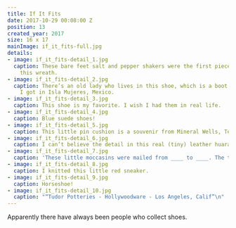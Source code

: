 ```yaml
---
title: If It Fits
date: 2017-10-29 00:08:00 Z
position: 13
created_year: 2017
size: 16 x 17
mainImage: if_it_fits-full.jpg
details:
- image: if_it_fits-detail_1.jpg
  caption: These bare feet salt and pepper shakers were the first piece I found for
    this wreath.
- image: if_it_fits-detail_2.jpg
  caption: There’s an old lady who lives in this shoe, which is a boot shot glass
    I got in Isla Mujeres, Mexico.
- image: if_it_fits-detail_3.jpg
  caption: This shoe is my favorite. I wish I had them in real life.
- image: if_it_fits-detail_4.jpg
  caption: Blue suede shoes!
- image: if_it_fits-detail_5.jpg
  caption: This little pin cushion is a souvenir from Mineral Wells, Texas.
- image: if_it_fits-detail_6.jpg
  caption: I can’t believe the detail in this real (tiny) leather huarache.
- image: if_it_fits-detail_7.jpg
  caption: 'These little moccasins were mailed from ____ to ____. The tag reads:'
- image: if_it_fits-detail_8.jpg
  caption: I knitted this little red sneaker.
- image: if_it_fits-detail_9.jpg
  caption: Horseshoe!
- image: if_it_fits-detail_10.jpg
  caption: "“Tudor Potteries - Hollywoodware - Los Angeles, Calif”\n"
---
```


Apparently there have always been people who collect shoes.
